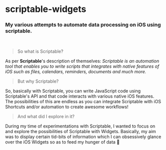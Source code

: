 # scriptable-widgets
### My various attempts to automate data processing on iOS using scriptable.
<br>

> So what is Scriptable?

As per **Scriptable**'s description of themselves: _Scriptable is an automation tool that enables you to write scripts that integrates with native features of iOS such as files, calendars, reminders, documents and much more._

> But why Scriptable?

So, basically with Scriptable, you can write JavaScript code using Scriptable's API and that code interacts with various native iOS features. 
The possibilities of this are endless as you can integrate Scriptable with iOS Shortcuts and/or automation to create awesome workflows!

> And what did I explore in it?

During my time of experimentations with Scriptable, I wanted to focus on and explore the possibilities of Scriptable with Widgets.
Basically, my aim was to display certain tid-bits of information which I can obsessively glance over the iOS Widgets so as to feed my hunger of data :rofl:
